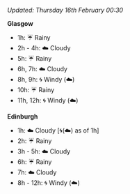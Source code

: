 *Updated: Thursday 16th February 00:30*

**Glasgow**

* 1h: :umbrella: Rainy
* 2h - 4h: :cloud: Cloudy
* 5h: :umbrella: Rainy
* 6h, 7h: :cloud: Cloudy
* 8h, 9h: :cyclone: Windy (:cloud:)
* 10h: :umbrella: Rainy
* 11h, 12h: :cyclone: Windy (:cloud:)

**Edinburgh**

* 1h: :cloud: Cloudy [:cyclone:(:cloud:) as of 1h]
* 2h: :umbrella: Rainy
* 3h - 5h: :cloud: Cloudy
* 6h: :umbrella: Rainy
* 7h: :cloud: Cloudy
* 8h - 12h: :cyclone: Windy (:cloud:)
